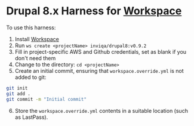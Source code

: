 # Drupal 8.x Harness for [Workspace]

To use this harness:

1. Install [Workspace]
2. Run `ws create <projectName> inviqa/drupal8:v0.9.2`
3. Fill in project-specific AWS and Github credentials, set as blank if you don't need them
4. Change to the <projectName> directory: `cd <projectName>`
5. Create an initial commit, ensuring that `workspace.override.yml` is not added to git:
```bash
git init
git add .
git commit -m "Initial commit"
```
6. Store the `workspace.override.yml` contents in a suitable location (such as LastPass).

[Workspace]: https://github.com/my127/workspace

